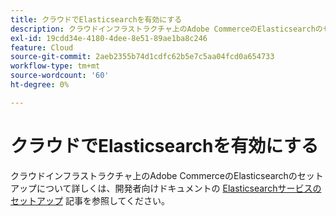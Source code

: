 ```yaml
---
title: クラウドでElasticsearchを有効にする
description: クラウドインフラストラクチャ上のAdobe CommerceのElasticsearchのセットアップについて詳しくは、開発者向けドキュメントの [Elasticsearchサービスのセットアップ ] （https://experienceleague.adobe.com/ja/docs/commerce-cloud-service/user-guide/configure/service/elasticsearch）を参照してください。
exl-id: 19cdd34e-4180-4dee-8e51-89ae1ba8c246
feature: Cloud
source-git-commit: 2aeb2355b74d1cdfc62b5e7c5aa04fcd0a654733
workflow-type: tm+mt
source-wordcount: '60'
ht-degree: 0%

---
```


# クラウドでElasticsearchを有効にする

クラウドインフラストラクチャ上のAdobe CommerceのElasticsearchのセットアップについて詳しくは、開発者向けドキュメントの [Elasticsearchサービスのセットアップ &#x200B;](https://experienceleague.adobe.com/ja/docs/commerce-cloud-service/user-guide/configure/service/elasticsearch) 記事を参照してください。
